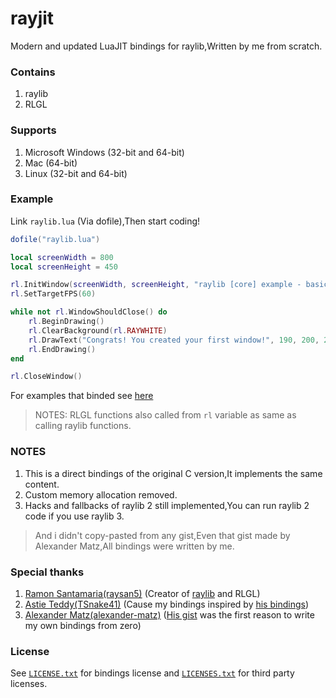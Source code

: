 # rayjit

Modern and updated LuaJIT bindings for raylib,Written by me from scratch.

### Contains

1. raylib
2. RLGL

### Supports

1. Microsoft Windows (32-bit and 64-bit)
2. Mac (64-bit)
3. Linux (32-bit and 64-bit)

### Example

Link `raylib.lua` (Via dofile),Then start coding!

```lua
dofile("raylib.lua")

local screenWidth = 800
local screenHeight = 450

rl.InitWindow(screenWidth, screenHeight, "raylib [core] example - basic window")
rl.SetTargetFPS(60)

while not rl.WindowShouldClose() do
    rl.BeginDrawing()
	rl.ClearBackground(rl.RAYWHITE)
	rl.DrawText("Congrats! You created your first window!", 190, 200, 20, rl.LIGHTGRAY)
	rl.EndDrawing()
end

rl.CloseWindow()
```

For examples that binded see [here](https://github.com/Rabios/rayjit/blob/master/examples.md)

> NOTES: RLGL functions also called from `rl` variable as same as calling raylib functions.

### NOTES

1. This is a direct bindings of the original C version,It implements the same content.
2. Custom memory allocation removed.
3. Hacks and fallbacks of raylib 2 still implemented,You can run raylib 2 code if you use raylib 3.

> And i didn't copy-pasted from any gist,Even that gist made by Alexander Matz,All bindings were written by me.

### Special thanks

1. [Ramon Santamaria(raysan5)](https://github.com/raysan5) (Creator of [raylib](https://www.raylib.com) and RLGL)
2. [Astie Teddy(TSnake41)](https://github.com/TSnake41) (Cause my bindings inspired by [his bindings](https://github.com/TSnake41/raylib-lua))
3. [Alexander Matz(alexander-matz)](https://github.com/alexander-matz) ([His gist](https://gist.github.com/alexander-matz/f8ee4eb9fdf676203d70c1e5e329a6ec) was the first reason to write my own bindings from zero)

### License

See [`LICENSE.txt`](https://github.com/Rabios/rayjit/blob/master/LICENSE.txt) for bindings license and [`LICENSES.txt`](https://github.com/Rabios/rayjit/blob/master/LICENSES.txt) for third party licenses.